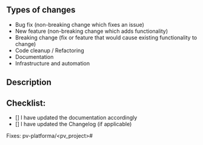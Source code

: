 Types of changes
----------------
<!--
What types of changes does your code introduce?
Select all the choices that apply:
-->

- Bug fix (non-breaking change which fixes an issue)
- New feature (non-breaking change which adds functionality)
- Breaking change (fix or feature that would cause existing functionality to change)
- Code cleanup / Refactoring
- Documentation
- Infrastructure and automation

Description
-----------
<!--
Describe your changes in detail.
Add a screenshot if applicable.
-->


<!--
Motivation and Context
Why is this change required? What problem does it solve?
-->


<!--
How Has This Been Tested?
Add any information that could help the reviewer to validate the PR.
Please describe in detail how you tested your changes, include details
of your testing environment, and the tests you ran to see how your
change affects other areas of the code, etc.
-->


Checklist:
----------
<!--
Go over all the following points, and put an `x` in all the boxes that
apply. If you're unsure about any of these, don't hesitate to ask.
We're here to help!
-->

- [] I have updated the documentation accordingly
- [] I have updated the Changelog (if applicable)

<!--
Place the URL of the issue here if this PR fixes an existing issue.
Use either the `username/repository#` syntax (preferred) or the *FULL* URL.
-->
Fixes: pv-platforma/<pv_project>#
